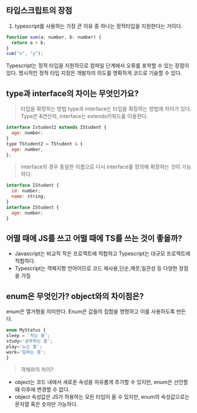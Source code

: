 ## 타입스크립트의 장점

1. typescript를 사용하는 가장 큰 이유 중 하나는 정적타입을 지원한다는 거이다.

```js
function sum(a: number, b: number) {
  return a + b;
}
sum("x", "y");
```

Typescript는 정적 타입을 지원하므로 컴파일 단계에서 오류를 포착할 수 있는 장점이 있다.
명시적인 정적 타입 지정은 개발자의 의도를 명확하게 코드로 기술할 수 있다.

## type과 interface의 차이는 무엇인가요?

> 타입을 확장하는 방법
> type과 interface는 타입을 확장하는 방법에 차이가 있다.
> Type은 &연산자, interface는 extends키워드를 이용한다.

```js
interface Istudent2 extends IStudent {
  age: number;
}
type TStudent2 = TStudent & {
  age: number,
};
```

> interface의 경우 동일한 이름으로 다시 interface를 정의해 확장하는 것이 가능하다.

```js
interface IStudent {
  id: number;
  name: string;
}
interface IStudent {
  age: number;
}
```

## 어떨 때에 JS를 쓰고 어떨 때에 TS를 쓰는 것이 좋을까?

- Javascript는 비교적 작은 프로젝트에 적합하고 Typescript는 대규모 프로젝트에 적합하다.
- Typescript는 객체지향 언어이므로 코드 재사용,단순,깨끗,일관성 등 다양한 장점을 가짐

## enum은 무엇인가? object와의 차이점은?

enum은 열거형을 의미한다.
Enum은 값들의 집합을 명명하고 이를 사용하도록 만든다.

```js
enum MyStatus {
sleep = '자는 중';
study='공부하는 중';
play='노는 중';
work='일하는 중';
}
```

> 객체와의 차이?

- object는 코드 내에서 새로운 속성을 자유롭게 추가할 수 있지만, enum은 선언할 떄 이후에 변경할 수 없다.
- object 속성값은 JS가 허용하는 모든 타입이 올 수 있지만, enum의 속성값으로는 문자열 혹은 숫자만 가능하다.
